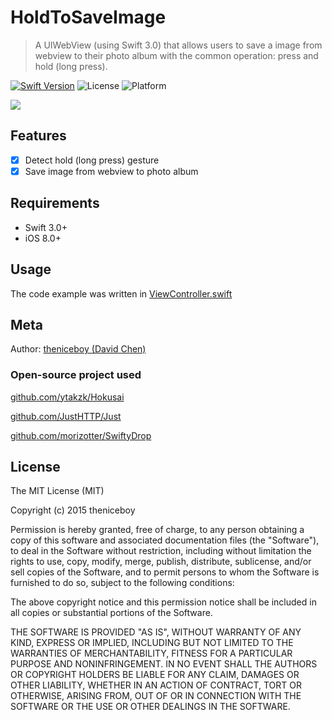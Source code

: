# HoldToSaveImage
> A UIWebView (using Swift 3.0) that allows users to save a image from webview to their photo album with the common operation: press and hold (long press).

[![Swift Version][image-1]][1]   ![License][image-2]   ![Platform][image-3]

![][image-4]

## Features

- [x] Detect hold (long press) gesture 
- [x] Save image from webview to photo album

## Requirements

- Swift 3.0+
- iOS 8.0+ 

## Usage

The code example was written in [ViewController.swift][2]

## Meta

Author: [theniceboy (David Chen)][3]

### Open-source project used

[github.com/ytakzk/Hokusai][4]

[github.com/JustHTTP/Just][5]

[github.com/morizotter/SwiftyDrop][6]

## License

The MIT License (MIT)

Copyright (c) 2015 theniceboy

Permission is hereby granted, free of charge, to any person obtaining a copy
of this software and associated documentation files (the "Software"), to deal
in the Software without restriction, including without limitation the rights
to use, copy, modify, merge, publish, distribute, sublicense, and/or sell
copies of the Software, and to permit persons to whom the Software is
furnished to do so, subject to the following conditions:

The above copyright notice and this permission notice shall be included in all
copies or substantial portions of the Software.

THE SOFTWARE IS PROVIDED "AS IS", WITHOUT WARRANTY OF ANY KIND, EXPRESS OR
IMPLIED, INCLUDING BUT NOT LIMITED TO THE WARRANTIES OF MERCHANTABILITY,
FITNESS FOR A PARTICULAR PURPOSE AND NONINFRINGEMENT. IN NO EVENT SHALL THE
AUTHORS OR COPYRIGHT HOLDERS BE LIABLE FOR ANY CLAIM, DAMAGES OR OTHER
LIABILITY, WHETHER IN AN ACTION OF CONTRACT, TORT OR OTHERWISE, ARISING FROM,
OUT OF OR IN CONNECTION WITH THE SOFTWARE OR THE USE OR OTHER DEALINGS IN THE
SOFTWARE.


[1]:	https://swift.org/
[2]:	https://github.com/theniceboy/HoldToSaveImage/blob/master/HoldToSaveImage/ViewController.swift
[3]:	http://cwsoft.cc
[4]:	https://github.com/ytakzk/Hokusai
[5]:	https://github.com/JustHTTP/Just
[6]:	https://github.com/morizotter/SwiftyDrop

[image-1]:	https://img.shields.io/badge/swift-3.0-orange.svg
[image-2]:	https://img.shields.io/badge/License-MIT-blue.svg
[image-3]:	https://img.shields.io/cocoapods/p/LFAlertController.svg?style=flat
[image-4]:	https://raw.githubusercontent.com/theniceboy/HoldToSaveImage/master/demo.gif